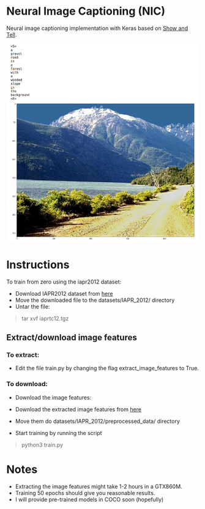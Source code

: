# Neural Image Captioning (NIC)
Neural image captioning implementation with Keras based on [Show and Tell](https://arxiv.org/abs/1411.4555).

![alt tag](images/example.png)

# Instructions
To train from zero using the iapr2012 dataset:
* Download IAPR2012 dataset from [here](http://imageclef.org/photodata)
* Move the downloaded file to the datasets/IAPR_2012/ directory
* Untar the file:
> tar xvf iaprtc12.tgz

## Extract/download image features
### To extract:
* Edit the file train.py by changing the flag extract_image_features to True.

### To download:
* Download the image features:
* Download the extracted image features from [here](https://drive.google.com/open?id=0B-6ZrOvYmbrTd0Q5NEQ4cTB0Z0k)
* Move them do  datasets/IAPR_2012/preprocessed_data/ directory

* Start training by running the script 
> python3 train.py

# Notes
* Extracting the image features might take 1-2 hours in a GTX860M.
* Training 50 epochs should give you reasonable results.
* I will provide pre-trained models in COCO soon (hopefully)



